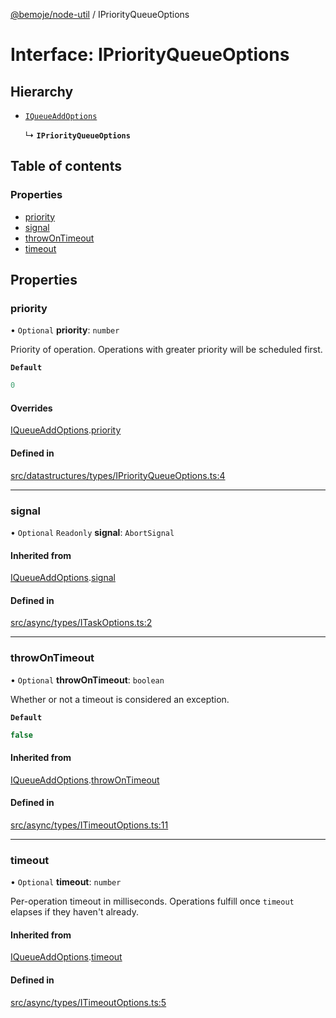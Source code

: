[@bemoje/node-util](/docs/index.md) / IPriorityQueueOptions

# Interface: IPriorityQueueOptions

## Hierarchy

- [`IQueueAddOptions`](/docs/interfaces/IQueueAddOptions.md)

  ↳ **`IPriorityQueueOptions`**

## Table of contents

### Properties

- [priority](/docs/interfaces/IPriorityQueueOptions.md#priority)
- [signal](/docs/interfaces/IPriorityQueueOptions.md#signal)
- [throwOnTimeout](/docs/interfaces/IPriorityQueueOptions.md#throwontimeout)
- [timeout](/docs/interfaces/IPriorityQueueOptions.md#timeout)

## Properties

### priority

• `Optional` **priority**: `number`

Priority of operation. Operations with greater priority will be scheduled first.

**`Default`**

```ts
0
```

#### Overrides

[IQueueAddOptions](/docs/interfaces/IQueueAddOptions.md).[priority](/docs/interfaces/IQueueAddOptions.md#priority)

#### Defined in

[src/datastructures/types/IPriorityQueueOptions.ts:4](https://github.com/bemoje/bemoje-node-util/blob/f65e483/src/datastructures/types/IPriorityQueueOptions.ts#L4)

___

### signal

• `Optional` `Readonly` **signal**: `AbortSignal`

#### Inherited from

[IQueueAddOptions](/docs/interfaces/IQueueAddOptions.md).[signal](/docs/interfaces/IQueueAddOptions.md#signal)

#### Defined in

[src/async/types/ITaskOptions.ts:2](https://github.com/bemoje/bemoje-node-util/blob/f65e483/src/async/types/ITaskOptions.ts#L2)

___

### throwOnTimeout

• `Optional` **throwOnTimeout**: `boolean`

Whether or not a timeout is considered an exception.

**`Default`**

```ts
false
```

#### Inherited from

[IQueueAddOptions](/docs/interfaces/IQueueAddOptions.md).[throwOnTimeout](/docs/interfaces/IQueueAddOptions.md#throwontimeout)

#### Defined in

[src/async/types/ITimeoutOptions.ts:11](https://github.com/bemoje/bemoje-node-util/blob/f65e483/src/async/types/ITimeoutOptions.ts#L11)

___

### timeout

• `Optional` **timeout**: `number`

Per-operation timeout in milliseconds. Operations fulfill once `timeout` elapses if they haven't already.

#### Inherited from

[IQueueAddOptions](/docs/interfaces/IQueueAddOptions.md).[timeout](/docs/interfaces/IQueueAddOptions.md#timeout)

#### Defined in

[src/async/types/ITimeoutOptions.ts:5](https://github.com/bemoje/bemoje-node-util/blob/f65e483/src/async/types/ITimeoutOptions.ts#L5)

